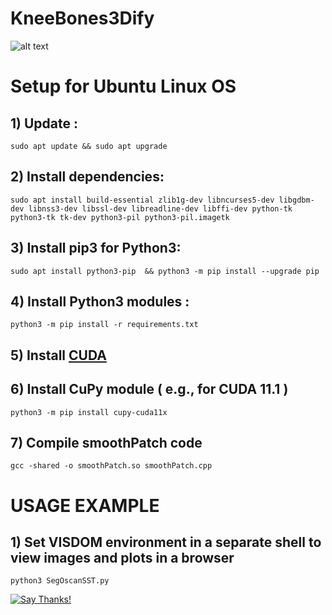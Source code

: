 # KneeBones3Dify
![alt text](https://github.com/gigernau/KneeBones3Dify/main/KneeBones3Dify_logo.png?raw=true)

# Setup for Ubuntu Linux OS

## 1) Update : 
	sudo apt update && sudo apt upgrade
  
## 2) Install dependencies:
    sudo apt install build-essential zlib1g-dev libncurses5-dev libgdbm-dev libnss3-dev libssl-dev libreadline-dev libffi-dev python-tk python3-tk tk-dev python3-pil python3-pil.imagetk

## 3) Install pip3 for Python3: 
	sudo apt install python3-pip  && python3 -m pip install --upgrade pip

## 4) Install Python3 modules : 
	python3 -m pip install -r requirements.txt
	
## 5) Install [CUDA](https://developer.nvidia.com/cuda-toolkit)

## 6) Install CuPy module ( e.g., for CUDA 11.1 )
	python3 -m pip install cupy-cuda11x

## 7) Compile smoothPatch code
	gcc -shared -o smoothPatch.so smoothPatch.cpp


# USAGE EXAMPLE

## 1) Set VISDOM environment in a separate shell to view images and plots in a browser
	python3 SegOscanSST.py


[![Say Thanks!](https://img.shields.io/badge/Say%20Thanks-!-1EAEDB.svg)](https://saythanks.io/to/gianluca.delucia)
